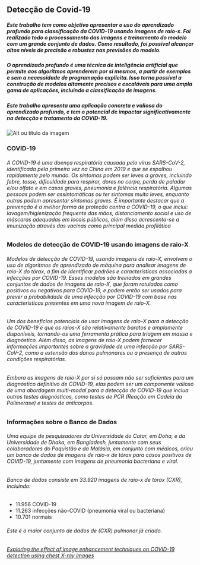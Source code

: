 ## **Detecção de Covid-19**

##### Este trabalho tem como objetivo apresentar o uso do aprendizado profundo para classificação da COVID-19 usando imagens de raio-x. Foi realizado todo o processamento das imagens e treinamento do modelo com um grande conjunto de dados. Como resultado, foi possível alcançar altos níveis de precisão e robustez nas previsões do modelo.

##### O aprendizado profundo é uma técnica de inteligência artificial que permite aos algoritmos aprenderem por si mesmos, a partir de exemplos e sem a necessidade de programação explícita. Isso torna possível a construção de modelos altamente precisos e escaláveis para uma ampla gama de aplicações, incluindo a classificação de imagens.

##### Este trabalho apresenta uma aplicação concreta e valiosa do aprendizado profundo, e tem o potencial de impactar significativamente na detecção e tratamento da COVID-19.

![Alt ou título da imagem](https://www.paho.org/sites/default/files/styles/max_1500x1500/public/2021-05/covid-19-variants.jpg?itok=szJH1mCw)

### COVID-19

###### A COVID-19 é uma doença respiratória causada pelo vírus SARS-CoV-2, identificada pela primeira vez na China em 2019 e que se espalhou rapidamente pelo mundo. Os sintomas podem ser leves a graves, incluindo febre, tosse, dificuldade para respirar, dores no corpo, perda de paladar e/ou olfato e em casos graves, pneumonia e falência respiratória. Algumas pessoas podem ser assintomáticas ou ter sintomas muito leves, enquanto outras podem apresentar sintomas graves. É importante destacar que a prevenção é a melhor forma de proteção contra a COVID-19, o que inclui: lavagem/higienização frequente das mãos, distanciamento social e uso de máscaras adequadas em locais públicos, além disso acrescenta-se a imunização através das vacinas como principal medida profilática
 
### Modelos de detecção de COVID-19 usando imagens de raio-X

###### Modelos de detecção de COVID-19, usando imagens de raio-X, envolvem o uso de algoritmos de aprendizado de máquina para analisar imagens de raio-X do tórax, a fim de identificar padrões e características associadas a infecções por COVID-19. Esses modelos são treinados em grandes conjuntos de dados de imagens de raio-X, que foram rotulados como positivos ou negativos para COVID-19, e podem então ser usados para prever a probabilidade de uma infecção por COVID-19 com base nas características presentes em uma nova imagem de raio-X.

###### Um dos benefícios potenciais de usar imagens de raio-X para a detecção de COVID-19 é que os raios-X são relativamente baratos e amplamente disponíveis, tornando-os uma ferramenta prática para triagem em massa e diagnóstico. Além disso, as imagens de raio-X podem fornecer informações importantes sobre a gravidade de uma infecção por SARS-CoV-2, como a extensão dos danos pulmonares ou a presença de outras condições respiratórias.

###### Embora as imagens de raio-X por si só possam não ser suficientes para um diagnóstico definitivo de COVID-19, elas podem ser um componente valioso de uma abordagem multi-modal para a detecção de COVID-19 que inclua outros testes diagnósticos, como testes de PCR (Reação em Cadeia da Polimerase) e testes de anticorpos.

### Informações sobre o Banco de Dados

###### Uma equipe de pesquisadores da Universidade do Catar, em Doha, e da Universidade de Dhaka, em Bangladesh, juntamente com seus colaboradores do Paquistão e da Malásia, em conjunto com médicos, criou um banco de dados de imagens de raio-x de tórax para casos positivos de COVID-19, juntamente com imagens de pneumonia bacteriana e viral. 
###### Banco de dados consiste em 33.920 imagens de raio-x de tórax (CXR), incluindo:
* 11.956 COVID-19 
* 11.263 infecções não-COVID (pneumonia viral ou bacteriana) 
* 10.701 normais
###### Este é o maior conjunto de dados de (CXR) pulmonar já criado.

###### [Exploring the effect of image enhancement techniques on COVID-19 detection using chest X-ray images](https://www.sciencedirect.com/science/article/pii/S001048252100113X?via%3Dihub)
